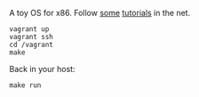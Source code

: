 A toy OS for x86. Follow [some][1] [tutorials][2] in the net.

```
vagrant up
vagrant ssh
cd /vagrant
make
```

Back in your host:

```
make run
```


[1]: https://github.com/tuhdo/os01
[2]: https://github.com/cfenollosa/os-tutorial
